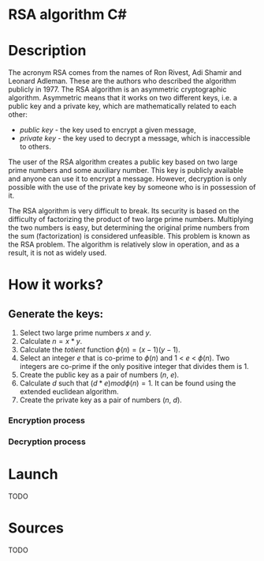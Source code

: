 # RSA algorithm C#


# Description
 
The acronym RSA comes from the names of Ron Rivest, Adi Shamir and Leonard Adleman. These are the authors who described the algorithm publicly in 1977. The RSA algorithm is an asymmetric cryptographic algorithm. Asymmetric means that it works on two different keys, i.e. a public key and a private key, which are mathematically related to each other:
- *public key* - the key used to encrypt a given message,
- *private key* - the key used to decrypt a message, which is inaccessible to others.

The user of the RSA algorithm creates a public key based on two large prime numbers and some auxiliary number. This key is publicly available and anyone can use it to encrypt a message. However, decryption is only possible with the use of the private key by someone who is in possession of it.

The RSA algorithm is very difficult to break. Its security is based on the difficulty of factorizing the product of two large prime numbers. Multiplying the two numbers is easy, but determining the original prime numbers from the sum (factorization) is considered unfeasible. This problem is known as the RSA problem. The algorithm is relatively slow in operation, and as a result, it is not as widely used.
 
# How it works?

## Generate the keys:

1. Select two large prime numbers *x* and *y*.
2. Calculate $n = x * y$.
3. Calculate the *totient* function $\phi(n) = (x-1)(y-1)$.
4. Select an integer *e* that is co-prime to $\phi(n)$ and 1 < *e* < $\phi(n)$. Two integers are co-prime if the only positive integer that divides them is 1.
5. Create the public key as a pair of numbers (*n*, *e*).
6. Calculate *d* such that $(d * e) mod \phi(n) = 1$. It can be found using the extended euclidean algorithm.
7. Create the private key as a pair of numbers (*n*, *d*).

### Encryption process

### Decryption process

# Launch

TODO

# Sources

TODO
